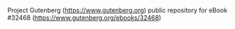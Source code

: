 Project Gutenberg (https://www.gutenberg.org) public repository for eBook #32468 (https://www.gutenberg.org/ebooks/32468)
